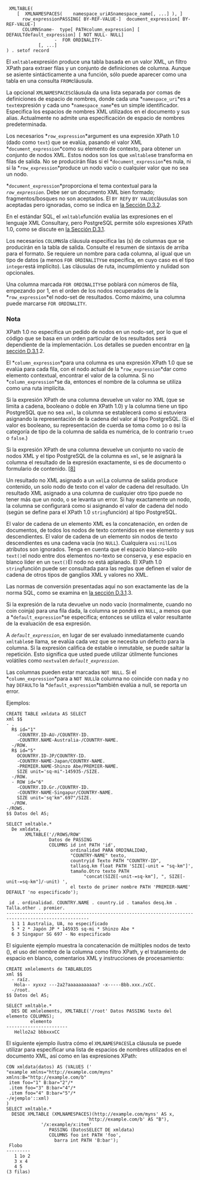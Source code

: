 ```
 XMLTABLE(
    [  XMLNAMESPACES(    namespace_uriASnamespace_name[, ...] ), ]
      row_expressionPASSING[ BY-REF-VALUE-]  document_expression[ BY-REF-VALUE-]
      COLUMNSname-  type[ PATHcolumn_expression] [ DEFAULTdefault_expression] [ NOT NULL- NULL]
                  -  FOR ORDINALITY-
            [, ...]
) . setof record
```

El  `xmltable`expresión produce una tabla basada en un valor XML, un filtro XPath para extraer  filas y un conjunto de definiciones de columna. Aunque se asiente  sintácticamente a una función, sólo puede aparecer como una tabla en una consulta  `FROM`cláusula.

La opcional  `XMLNAMESPACES`cláusula da una lista separada por comas de definiciones de espacio de nombres, donde cada una  *`namespace_uri`*es a  `text`expresión y cada uno  *`namespace_name`*es un simple identificador. Especifica los espacios de nombres XML  utilizados en el documento y sus alias. Actualmente no admite una  especificación de espacio de nombres predeterminada.

Los necesarios  *`row_expression`*argument es una expresión XPath 1.0 (dado como `text`) que se evalúa, pasando el valor XML  *`document_expression`*como su elemento de contexto, para obtener un conjunto de nodos XML. Estos nodos son los que  `xmltable`se transforma en filas de salida. No se producirán filas si el  *`document_expression`*es nula, ni si la  *`row_expression`*produce un nodo vacío o cualquier valor que no sea un nodo.

 *`document_expression`*proporciona el tema contextual para la *`row_expression`*. Debe ser un documento XML bien formado; fragmentos/bosques no son aceptados. El  `BY REF`y  `BY VALUE`cláusulas son aceptadas pero ignoradas, como se indica en [la Sección D.3.2](https://www.postgresql.org/docs/current/xml-limits-conformance.html#FUNCTIONS-XML-LIMITS-POSTGRESQL).

En el estándar SQL, el  `xmltable`función evalúa las expresiones en el lenguaje XML Consultary, pero PostgreSQL permite sólo expresiones XPath 1.0, como se discute en [la Sección D.3.1](https://www.postgresql.org/docs/current/xml-limits-conformance.html#FUNCTIONS-XML-LIMITS-XPATH1).

Los necesarios  `COLUMNS`la cláusula especifica las (s) de columnas que se producirán en la tabla  de salida. Consulte el resumen de sintaxis de arriba para el formato. Se requiere un nombre para cada columna, al igual que un tipo de datos (a  menos  `FOR ORDINALITY`se especifica, en cuyo caso es el tipo  `integer`está implícito). Las cláusulas de ruta, incumplimiento y nulidad son opcionales.

Una columna marcada  `FOR ORDINALITY`se poblará con números de fila, empezando por 1, en el orden de los nodos recuperados de la *`row_expression`*el nodo-set de resultados. Como máximo, una columna puede marcarse `FOR ORDINALITY`.

### Nota

XPath 1.0 no especifica un pedido de nodos en un nodo-set,  por lo que el código que se basa en un orden particular de los  resultados será dependiente de la implementación. Los detalles se pueden encontrar en [la sección D.3.1](https://www.postgresql.org/docs/current/xml-limits-conformance.html#XML-XPATH-1-SPECIFICS).2.

El  *`column_expression`*para una columna es una expresión XPath 1.0 que se evalúa para cada fila, con el nodo actual de la  *`row_expression`*dar como elemento contextual, encontrar el valor de la columna. Si no  *`column_expression`*se da, entonces el nombre de la columna se utiliza como una ruta implícita.

Si la expresión XPath de una columna devuelve un valor no XML  (que se limita a cadena, booleano o doble en XPath 1.0) y la columna  tiene un tipo PostgreSQL que no sea `xml`, la columna se establecerá como si estuviera asignando la representación de la cadena del valor al tipo PostgreSQL. (Si el valor es booleano, su representación de cuerda se toma como  `1`o o  `0`si la categoría de tipo de la columna de salida es numérica, de lo contrario  `true`o o `false`.)

Si la expresión XPath de una columna devuelve un conjunto no vacío de nodos XML y el tipo PostgreSQL de la columna es `xml`, se le asignará la columna el resultado de la expresión exactamente, si es de documento o formulario de contenido. [[8\]](https://www.postgresql.org/docs/current/functions-xml.html#ftn.id-1.5.8.21.7.5.15.2)

Un resultado no XML asignado a un  `xml`La columna de salida produce contenido, un solo nodo de texto con el valor de cadena del resultado. Un resultado XML asignado a una columna de  cualquier otro tipo puede no tener más que un nodo, o se levanta un  error. Si hay exactamente un nodo, la columna se configurará como si  asignando el valor de cadena del nodo (según se define para el XPath 1.0  `string`función) al tipo PostgreSQL.

El valor de cadena de un elemento XML es la concatenación, en  orden de documentos, de todos los nodos de texto contenidos en ese  elemento y sus descendientes. El valor de cadena de un elemento sin  nodos de texto descendientes es una cadena vacía (no `NULL`). Cualquiera  `xsi:nil`Los atributos son ignorados. Tenga en cuenta que el espacio blanco-sólo  `text()`el nodo entre dos elementos no-texto se conserva, y ese espacio en blanco líder en un  `text()`El nodo no está aplanado. El XPath 1.0  `string`función puede ser consultada para las reglas que definen el valor de cadena de otros tipos de ganglios XML y valores no XML.

Las normas de conversión presentadas aquí no son exactamente las de la norma SQL, como se examina en [la sección D.3.1](https://www.postgresql.org/docs/current/xml-limits-conformance.html#FUNCTIONS-XML-LIMITS-CASTS).3.

Si la expresión de la ruta devuelve un nodo vacío (normalmente, cuando no coin coinja) para una fila dada, la columna se pondrá en `NULL`, a menos que a  *`default_expression`*se especifica; entonces se utiliza el valor resultante de la evaluación de esa expresión.

A *`default_expression`*, en lugar de ser evaluado inmediatamente cuando  `xmltable`se llama, se evalúa cada vez que se necesita un defecto para la columna.  Si la expresión califica de estable o inmutable, se puede saltar la  repetición. Esto significa que usted puede utilizar útilmente funciones  volátiles como  `nextval`en *`default_expression`*.

Las columnas pueden estar marcadas `NOT NULL`. Si el  *`column_expression`*para a  `NOT NULL`la columna no coincide con nada y no hay  `DEFAULT`o la  *`default_expression`*también evalúa a null, se reporta un error.

Ejemplos:

```
CREATE TABLE xmldata AS SELECT
xml $$
- .
  R$ id="1"
    -COUNTRY.ID-AU-/COUNTRY-ID.
    -COUNTRY.NAME-Australia-/COUNTRY-NAME.
  -/ROW.
  R$ id="5"
    OCOUNTRY.ID-JP/COUNTRY-ID.
    -COUNTRY-NAME-Japan/COUNTRY-NAME.
    -PREMIER.NAME-Shinzo Abe/PREMIER-NAME.
    SIZE unit='sq-mi"-145935-/SIZE.
  -/ROW.
  - ROW id="6"
    -COUNTRY.ID.Gr./COUNTRY-ID.
    -COUNTRY-NAME-Singapur/COUNTRY-NAME.
    SIZE unit='sq'km".697"/SIZE.
  -/ROW.
-/ROWS.
$$ Datos del AS;

SELECT xmltable.*
  De xmldata,
       XMLTABLE('//ROWS/ROW'
                Datos de PASSING
                COLUMNS id int PATH 'id',
                        ordinalidad PARA ORDINALIDAD,
                        "COUNTRY-NAME" texto,
                        countryid Texto PATH "COUNTRY-ID",
                        tallasq.km float PATH 'SIZE[-unit = "sq-km"]',
                        tamaño.Otro texto PATH
                             "concat(SIZE[-unit-=sq-km"], ", SIZE[-unit-=sq-km"]/-unit) ',
                        el texto de primer nombre PATH 'PREMIER-NAME' DEFAULT 'no especificado');

 id . ordinalidad. COUNTRY.NAME . country.id . tamaños desq.km . Talla.other . premier.
-----------------------------------------------------------------------------------------------------
  1 1 1 Australia, UA, no especificado
  5 * 2 * Japón JP * 145935 sq-mi * Shinzo Abe *
  6 3 Singapur SG 697 - No especificado
```

El siguiente ejemplo muestra la concatenación de múltiples  nodos de texto (), el uso del nombre de la columna como filtro XPath, y  el tratamiento de espacio en blanco, comentarios XML y instrucciones de  procesamiento:

```
CREATE xmlelements de TABLABLEOS
xml $$
  - raíz.
   Hola-- xyxxz ---2a2?aaaaaaaaaaa? -x-----Bbb.xxx./xCC.
  -/root.
$$ Datos del AS;

SELECT xmltable.*
  DES DE xmlelements, XMLTABLE('/root' Datos PASSING texto del elemento COLUMNS);
         elemento
-----------------------
   Hello2a2 bbbxxxCC
```

El siguiente ejemplo ilustra cómo el  `XMLNAMESPACES`La cláusula se puede utilizar para especificar una lista de espacios de  nombres utilizados en el documento XML, así como en las expresiones  XPath:

```
CON xmldata(datos) AS (VALUES ('
"example xmlns="http://example.com/myns" xmlns:B="http://example.com/b"
 item foo="1" B:bar="2"/*
 .item foo="3" B:bar="4"/*
 .item foo="4" B:bar="5"/*
-/ejemplo'::xml)
)
SELECT xmltable.*
  DESDE XMLTABLE (XMLNAMESPACES)(http://example.com/myns' AS x,
                              'http://example.com/b' AS "B"),
             '/x:example/x:item'
                PASSING (DatosSELECT DE xmldata)
                COLUMNS foo int PATH 'foo',
                  barra int PATH 'B:bar');
 Flobo
---------
   1 1o 2
   3 x 4
   4 5
(3 filas)
```